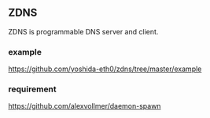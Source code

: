 ## ZDNS
ZDNS is programmable DNS server and client.

### example
https://github.com/yoshida-eth0/zdns/tree/master/example

### requirement
https://github.com/alexvollmer/daemon-spawn

